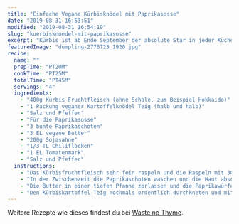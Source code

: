 ```yaml
---
title: "Einfache Vegane Kürbisknödel mit Paprikasosse"
date: "2019-08-31 16:53:51"
modified: "2019-08-31 16:54:19"
slug: "kuerbisknoedel-mit-paprikasosse"
excerpt: "Kürbis ist ab Ende September der absolute Star in jeder Küche. Es gibt hinheimlich viele Sorten und sie sind sehr vielfältig einsetzbar. "
featuredImage: "dumpling-2776725_1920.jpg"
recipe:
  name: ""
  prepTime: "PT20M"
  cookTime: "PT25M"
  totalTime: "PT45M"
  servings: "4"
  ingredients:
    - "400g Kürbis Fruchtfleisch (ohne Schale, zum Beispiel Hokkaido)"
    - "1 Packung veganer Kartoffelknödel Teig (halb und halb)"
    - "Salz und Pfeffer"
    - "Für die Paprikasosse"
    - "3 bunte Paprikaschoten"
    - "3 EL vegane Butter"
    - "200g Sojasahne"
    - "1/3 TL Chiliflocken"
    - "1 EL Tomatenmark"
    - "Salz und Pfeffer"
  instructions:
    - "Das Kürbisfruchtfleisch sehr fein raspeln und die Raspeln mit 300ml unter den halb fertigen Kartoffelteig kneten. Mit Salz und Pfeffer würzen und für 10 Minuten quellen lassen."
    - "In der Zwischenzeit die Paprikaschoten waschen und die Haut abschälen, dann putzen und in Würfel schneiden."
    - "Die Butter in einer tiefen Pfanne zerlassen und die Paprikawürfel darin andünsten, bis sie weich sind (nach Bedarf etwas Wasser zugeben). Dann mit der Sojasahne ablöschen und mit Chili, Salz umd Pfeffer abschmecken. Tomatenmark einrühren und mit dem Pürierstab zu einer cremigen Sosse vermixen."
    - "Den Kürbiskartoffel Teig nochmals ordentlich durchkneten und mit feuchten Händen etwa 4cm größe Kügelchen formen. In reichlich Salzwasser kochen, bis sie zur Oberfläche aufsteigen."
---
```


Weitere Rezepte wie dieses findest du bei [Waste no Thyme](https://wastenothyme.com).